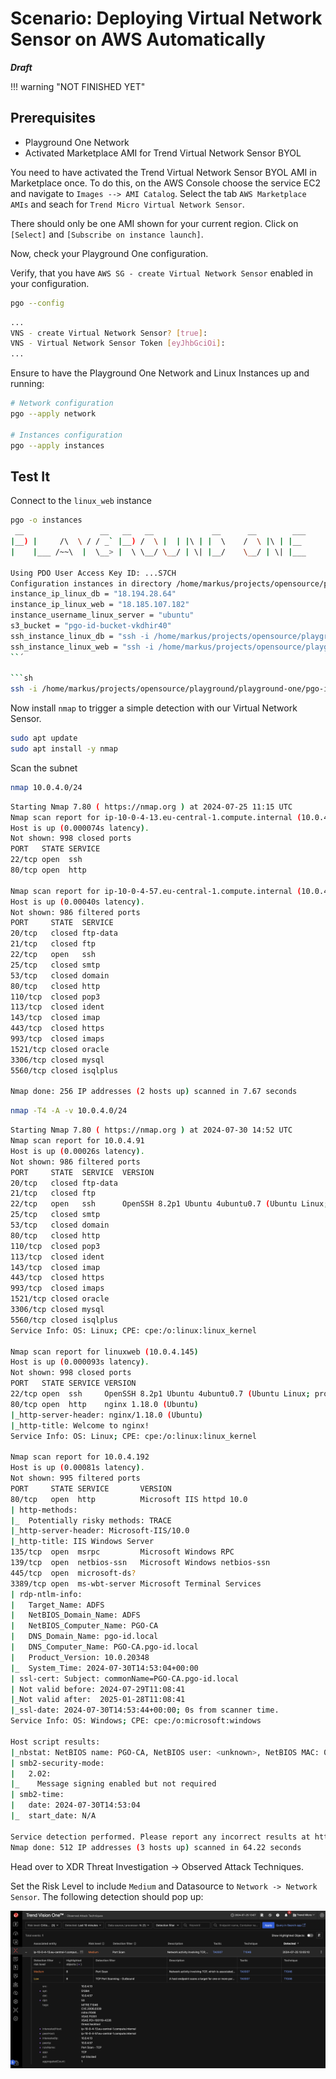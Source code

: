 # Scenario: Deploying Virtual Network Sensor on AWS Automatically

***Draft***

!!! warning "NOT FINISHED YET"

## Prerequisites

- Playground One Network
- Activated Marketplace AMI for Trend Virtual Network Sensor BYOL

You need to have activated the Trend Virtual Network Sensor BYOL
 AMI in Marketplace once. To do this, on the AWS Console choose the service EC2 and navigate to `Images --> AMI Catalog`. Select the tab `AWS Marketplace AMIs` and seach for `Trend Micro Virtual Network Sensor`.

There should only be one AMI shown for your current region. Click on `[Select]` and `[Subscribe on instance launch]`. 

Now, check your Playground One configuration.

Verify, that you have `AWS SG - create Virtual Network Sensor` enabled in your configuration.

```sh
pgo --config
```

```sh
...
VNS - create Virtual Network Sensor? [true]: 
VNS - Virtual Network Sensor Token [eyJhbGciOi]: 
...
```

Ensure to have the Playground One Network and Linux Instances up and running:

```sh
# Network configuration
pgo --apply network

# Instances configuration
pgo --apply instances
```

## Test It

Connect to the `linux_web` instance

```sh
pgo -o instances
 __                 __   __   __             __      __        ___ 
|__) |     /\  \ / / _` |__) /  \ |  | |\ | |  \    /  \ |\ | |__  
|    |___ /~~\  |  \__> |  \ \__/ \__/ | \| |__/    \__/ | \| |___ 
                                                                   
Using PDO User Access Key ID: ...S7CH
Configuration instances in directory /home/markus/projects/opensource/playground/playground-one/awsone/3-instances
instance_ip_linux_db = "18.194.28.64"
instance_ip_linux_web = "18.185.107.182"
instance_username_linux_server = "ubuntu"
s3_bucket = "pgo-id-bucket-vkdhir40"
ssh_instance_linux_db = "ssh -i /home/markus/projects/opensource/playground/playground-one/pgo-id-key-pair-51f2emm2.pem -o StrictHostKeyChecking=no ubuntu@18.194.28.64"
ssh_instance_linux_web = "ssh -i /home/markus/projects/opensource/playground/playground-one/pgo-id-key-pair-51f2emm2.pem -o StrictHostKeyChecking=no ubuntu@18.185.107.182"
``´

```sh
ssh -i /home/markus/projects/opensource/playground/playground-one/pgo-id-key-pair-51f2emm2.pem -o StrictHostKeyChecking=no ubuntu@18.185.107.182
```

Now install `nmap` to trigger a simple detection with our Virtual Network Sensor.

```sh
sudo apt update
sudo apt install -y nmap
```

Scan the subnet

```sh
nmap 10.0.4.0/24
```

```sh
Starting Nmap 7.80 ( https://nmap.org ) at 2024-07-25 11:15 UTC
Nmap scan report for ip-10-0-4-13.eu-central-1.compute.internal (10.0.4.13)
Host is up (0.000074s latency).
Not shown: 998 closed ports
PORT   STATE SERVICE
22/tcp open  ssh
80/tcp open  http

Nmap scan report for ip-10-0-4-57.eu-central-1.compute.internal (10.0.4.57)
Host is up (0.00040s latency).
Not shown: 986 filtered ports
PORT     STATE  SERVICE
20/tcp   closed ftp-data
21/tcp   closed ftp
22/tcp   open   ssh
25/tcp   closed smtp
53/tcp   closed domain
80/tcp   closed http
110/tcp  closed pop3
113/tcp  closed ident
143/tcp  closed imap
443/tcp  closed https
993/tcp  closed imaps
1521/tcp closed oracle
3306/tcp closed mysql
5560/tcp closed isqlplus

Nmap done: 256 IP addresses (2 hosts up) scanned in 7.67 seconds
```

```sh
nmap -T4 -A -v 10.0.4.0/24
```

```sh
Starting Nmap 7.80 ( https://nmap.org ) at 2024-07-30 14:52 UTC
Nmap scan report for 10.0.4.91
Host is up (0.00026s latency).
Not shown: 986 filtered ports
PORT     STATE  SERVICE  VERSION
20/tcp   closed ftp-data
21/tcp   closed ftp
22/tcp   open   ssh      OpenSSH 8.2p1 Ubuntu 4ubuntu0.7 (Ubuntu Linux; protocol 2.0)
25/tcp   closed smtp
53/tcp   closed domain
80/tcp   closed http
110/tcp  closed pop3
113/tcp  closed ident
143/tcp  closed imap
443/tcp  closed https
993/tcp  closed imaps
1521/tcp closed oracle
3306/tcp closed mysql
5560/tcp closed isqlplus
Service Info: OS: Linux; CPE: cpe:/o:linux:linux_kernel

Nmap scan report for linuxweb (10.0.4.145)
Host is up (0.000093s latency).
Not shown: 998 closed ports
PORT   STATE SERVICE VERSION
22/tcp open  ssh     OpenSSH 8.2p1 Ubuntu 4ubuntu0.7 (Ubuntu Linux; protocol 2.0)
80/tcp open  http    nginx 1.18.0 (Ubuntu)
|_http-server-header: nginx/1.18.0 (Ubuntu)
|_http-title: Welcome to nginx!
Service Info: OS: Linux; CPE: cpe:/o:linux:linux_kernel

Nmap scan report for 10.0.4.192
Host is up (0.00081s latency).
Not shown: 995 filtered ports
PORT     STATE SERVICE       VERSION
80/tcp   open  http          Microsoft IIS httpd 10.0
| http-methods: 
|_  Potentially risky methods: TRACE
|_http-server-header: Microsoft-IIS/10.0
|_http-title: IIS Windows Server
135/tcp  open  msrpc         Microsoft Windows RPC
139/tcp  open  netbios-ssn   Microsoft Windows netbios-ssn
445/tcp  open  microsoft-ds?
3389/tcp open  ms-wbt-server Microsoft Terminal Services
| rdp-ntlm-info: 
|   Target_Name: ADFS
|   NetBIOS_Domain_Name: ADFS
|   NetBIOS_Computer_Name: PGO-CA
|   DNS_Domain_Name: pgo-id.local
|   DNS_Computer_Name: PGO-CA.pgo-id.local
|   Product_Version: 10.0.20348
|_  System_Time: 2024-07-30T14:53:04+00:00
| ssl-cert: Subject: commonName=PGO-CA.pgo-id.local
| Not valid before: 2024-07-29T11:08:41
|_Not valid after:  2025-01-28T11:08:41
|_ssl-date: 2024-07-30T14:53:44+00:00; 0s from scanner time.
Service Info: OS: Windows; CPE: cpe:/o:microsoft:windows

Host script results:
|_nbstat: NetBIOS name: PGO-CA, NetBIOS user: <unknown>, NetBIOS MAC: 02:5b:ce:db:4e:69 (unknown)
| smb2-security-mode: 
|   2.02: 
|_    Message signing enabled but not required
| smb2-time: 
|   date: 2024-07-30T14:53:04
|_  start_date: N/A

Service detection performed. Please report any incorrect results at https://nmap.org/submit/ .
Nmap done: 512 IP addresses (3 hosts up) scanned in 64.22 seconds
```

Head over to XDR Threat Investigation -> Observed Attack Techniques.

Set the Risk Level to include `Medium` and Datasource to `Network -> Network Sensor`. The following detection should pop up:

![alt text](images/vns-detection-01.png "Detection")
